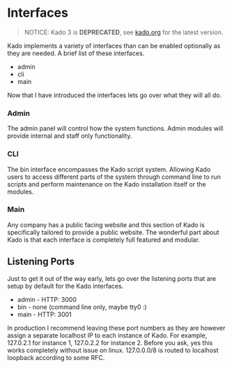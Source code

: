 # Interfaces
> NOTICE: Kado 3 is **DEPRECATED**, see [kado.org](https://kado.org) for the latest version.

Kado implements a variety of interfaces than can be enabled optionally as they
are needed. A brief list of these interfaces.

* admin
* cli
* main

Now that I have introduced the interfaces lets go over what they will all do.

### Admin

The admin panel will control how the system functions. Admin modules will
provide internal and staff only functionality.

### CLI

The bin interface encompasses the Kado script system. Allowing Kado users to
access different parts of the system through command line to run scripts and
perform maintenance on the Kado installation itself or the modules.

### Main

Any company has a public facing website and this section of Kado is specifically
tailored to provide a public website. The wonderful part about Kado is that
each interface is completely full featured and modular.

## Listening Ports

Just to get it out of the way early, lets go over the listening ports that are
setup by default for the Kado interfaces.

* admin - HTTP: 3000
* bin - none (command line only, maybe tty0 :)
* main - HTTP: 3001

In production I recommend leaving these port numbers as they are however assign
a separate localhost IP to each instance of Kado. For example, 127.0.2.1 for
instance 1, 127.0.2.2 for instance 2. Before you ask, yes this works completely
without issue on linux. 127.0.0.0/8 is routed to localhost loopback according
to some RFC.
